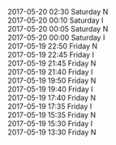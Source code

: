 2017-05-20 02:30 Saturday  N  
2017-05-20 00:10 Saturday  I  
2017-05-20 00:05 Saturday  N  
2017-05-20 00:00 Saturday  I  
2017-05-19 22:50 Friday  N  
2017-05-19 22:45 Friday  I  
2017-05-19 21:45 Friday  N  
2017-05-19 21:40 Friday  I  
2017-05-19 19:50 Friday  N  
2017-05-19 19:40 Friday  I  
2017-05-19 17:40 Friday  N  
2017-05-19 17:35 Friday  I  
2017-05-19 15:35 Friday  N  
2017-05-19 15:30 Friday  I  
2017-05-19 13:30 Friday  N  
